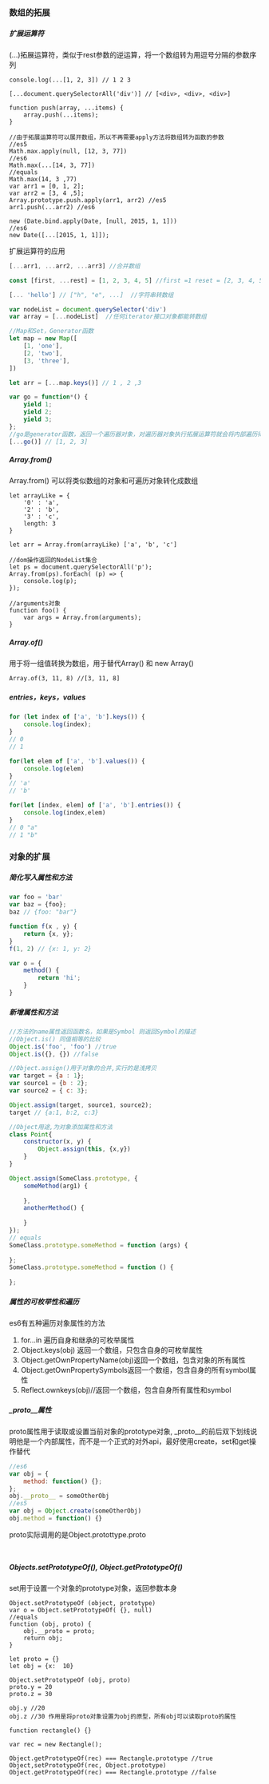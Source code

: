 ### 数组的拓展

##### 扩展运算符

(...)拓展运算符，类似于rest参数的逆运算，将一个数组转为用逗号分隔的参数序列

```Js
console.log(...[1, 2, 3]) // 1 2 3

[...document.querySelectorAll('div')] // [<div>, <div>, <div>]

function push(array, ...items) {
    array.push(...items);
}

//由于拓展运算符可以展开数组，所以不再需要apply方法将数组转为函数的参数
//es5
Math.max.apply(null, [12, 3, 77])
//es6
Math.max(...[14, 3, 77])
//equals
Math.max(14, 3 ,77)
var arr1 = [0, 1, 2];
var arr2 = [3, 4 ,5];
Array.prototype.push.apply(arr1, arr2) //es5
arr1.push(...arr2) //es6

new (Date.bind.apply(Date, [null, 2015, 1, 1]))
//es6
new Date([...[2015, 1, 1]]);
```

扩展运算符的应用

```js
[...arr1, ...arr2, ...arr3] //合并数组

const [first, ...rest] = [1, 2, 3, 4, 5] //first =1 reset = [2, 3, 4, 5] 只能放在最后一个参数

[... 'hello'] // ["h", "e", ...]  //字符串转数组

var nodeList = document.querySelector('div')
var array = [...nodeList]  //任何iterator接口对象都能转数组

//Map和Set，Generator函数
let map = new Map([
    [1, 'one'],
    [2, 'two'],
    [3, 'three'],
])

let arr = [...map.keys()] // 1 , 2 ,3

var go = function*() {
    yield 1;
    yield 2;
    yield 3;
};
//go是generator函数，返回一个遍历器对象，对遍历器对象执行拓展运算符就会将内部遍历得到的值转成一个数组
[...go()] // [1, 2, 3]
```



##### Array.from()

Array.from() 可以将类似数组的对象和可遍历对象转化成数组

```Js
let arrayLike = {
    '0' : 'a',
    '2' : 'b',
    '3' : 'c',
    length: 3
}

let arr = Array.from(arrayLike) ['a', 'b', 'c']

//dom操作返回的NodeList集合
let ps = document.querySelectorAll('p');
Array.from(ps).forEach( (p) => {
    console.log(p);
});

//arguments对象
function foo() {
    var args = Array.from(arguments);
}
```



##### Array.of()

用于将一组值转换为数组，用于替代Array() 和 new Array()

```Js
Array.of(3, 11, 8) //[3, 11, 8]
```

##### entries，keys，values

```js
for (let index of ['a', 'b'].keys()) {
    console.log(index);
}
// 0
// 1

for(let elem of ['a', 'b'].values()) {
    console.log(elem)
}
// 'a'
// 'b'

for(let [index, elem] of ['a', 'b'].entries()) {
    console.log(index,elem)
}
// 0 "a"
// 1 "b"
```



### 对象的扩展

##### 简化写入属性和方法

```js
var foo = 'bar'
var baz = {foo};
baz // {foo: "bar"}

function f(x , y) {
    return {x, y};
}
f(1, 2) // {x: 1, y: 2}

var o = {
    method() {
        return 'hi';
    }
}

```

##### 新增属性和方法

```js
//方法的name属性返回函数名，如果是Symbol 则返回Symbol的描述
//Object.is() 同值相等的比较
Object.is('foo', 'foo') //true
Object.is({}, {}) //false

//Object.assign()用于对象的合并,实行的是浅拷贝
var target = {a : 1};
var source1 = {b : 2};
var source2 = { c: 3};

Object.assign(target, source1, source2);
target // {a:1, b:2, c:3}

//Object用途,为对象添加属性和方法
class Point{
    constructor(x, y) {
        Object.assign(this, {x,y})
    }
}

Object.assign(SomeClass.prototype, {
    someMethod(arg1) {
        
    },
    anotherMethod() {
        
    }
});
// equals
SomeClass.prototype.someMethod = function (args) {
    
};
SomeClass.prototype.someMethod = function () {
    
};

```





##### 属性的可枚举性和遍历

es6有五种遍历对象属性的方法

1. for…in 遍历自身和继承的可枚举属性
2. Object.keys(obj)  返回一个数组，只包含自身的可枚举属性
3. Object.getOwnPropertyName(obj)返回一个数组，包含对象的所有属性
4. Object.getOwnPropertySymbols返回一个数组，包含自身的所有symbol属性
5. Reflect.ownkeys(obj)//返回一个数组，包含自身所有属性和symbol



##### _proto__属性

proto属性用于读取或设置当前对象的prototype对象, _proto__的前后双下划线说明他是一个内部属性，而不是一个正式的对外api，最好使用create，set和get操作替代

```js
//es6
var obj = {
    method: function() {};
};
obj.__proto__ = someOtherObj
//es5
var obj = Object.create(someOtherObj)
obj.method = function() {}
```

proto实际调用的是Object.protottype.proto

##### 

```

```

##### 

##### Objects.setPrototypeOf(), Object.getPrototypeOf()

set用于设置一个对象的prototype对象，返回参数本身

```Js
Object.setPrototypeOf (object, prototype)
var o = Object.setPrototypeOf( {}, null)
//equals
function (obj, proto) {
    obj.__proto = proto;
    return obj;
}

let proto = {}
let obj = {x:  10}

Object.setPrototypeOf (obj, proto)
proto.y = 20
proto.z = 30

obj.y //20
obj.z //30 作用是将proto对象设置为obj的原型，所有obj可以读取proto的属性

function rectangle() {}

var rec = new Rectangle();

Object.getPrototypeOf(rec) === Rectangle.prototype //true
Object,setPrototypeOf(rec, Object.prototype)
Object.getPrototypeOf(rec) === Rectangle.prototype //false

```

